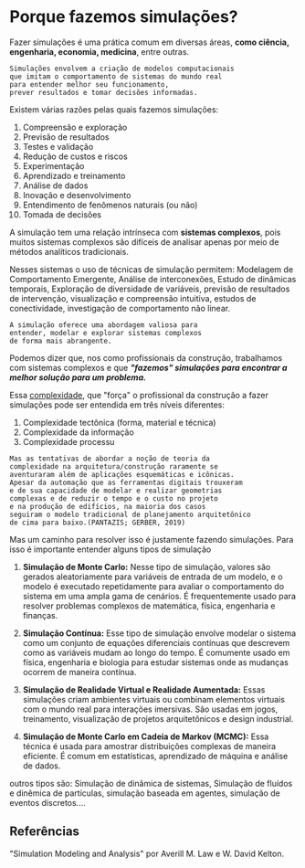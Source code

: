 # Porque fazemos simulações?

 Fazer simulações é uma prática comum em diversas áreas, **como ciência, engenharia, economia, medicina**, entre outras. 
 ```
 Simulações envolvem a criação de modelos computacionais 
 que imitam o comportamento de sistemas do mundo real 
 para entender melhor seu funcionamento, 
 prever resultados e tomar decisões informadas. 
 ```
 
 Existem várias razões pelas quais fazemos simulações:
 1. Compreensão e exploração
 2. Previsão de resultados
 3. Testes e validação
 4. Redução de custos e riscos
 5. Experimentação
 6. Aprendizado e treinamento
 7. Análise de dados
 8. Inovação e desenvolvimento
 9. Entendimento de fenômenos naturais (ou não)
 10. Tomada de decisões


A simulação tem uma relação intrínseca com **sistemas complexos**, pois muitos sistemas complexos são difíceis de analisar apenas por meio de métodos analíticos tradicionais. 

Nesses sistemas o uso de técnicas de simulação permitem: Modelagem de Comportamento Emergente, Análise de interconexões, Estudo de dinâmicas temporais, Exploração de diversidade de variáveis, previsão de resultados de intervenção, visualização e compreensão intuitiva, estudos de conectividade, investigação de comportamento não linear.

 ```
A simulação oferece uma abordagem valiosa para 
entender, modelar e explorar sistemas complexos 
de forma mais abrangente.
 ```
 
 Podemos dizer que, nos como profissionais da construção, trabalhamos com sistemas complexos e que **_"fazemos" simulações para encontrar a melhor solução para um problema._**


Essa [complexidade](Aulas/aula0-complexidade.md), que "força" o profissional da construção a fazer simulações pode ser entendida em três níveis diferentes:
1. Complexidade tectônica (forma, material e técnica)
2. Complexidade da informação
3. Complexidade processu

 ```
Mas as tentativas de abordar a noção de teoria da 
complexidade na arquitetura/construção raramente se 
aventuraram além de aplicações esquemáticas e icônicas. 
Apesar da automação que as ferramentas digitais trouxeram 
e de sua capacidade de modelar e realizar geometrias 
complexas e de reduzir o tempo e o custo no projeto 
e na produção de edifícios, na maioria dos casos 
seguiram o modelo tradicional de planejamento arquitetônico 
de cima para baixo.(PANTAZIS; GERBER, 2019)
 ```

Mas um caminho para resolver isso é justamente fazendo simulações. Para isso é importante entender alguns tipos de simulação

1. **Simulação de Monte Carlo:** Nesse tipo de simulação, valores são gerados aleatoriamente para variáveis de entrada de um modelo, e o modelo é executado repetidamente para avaliar o comportamento do sistema em uma ampla gama de cenários. É frequentemente usado para resolver problemas complexos de matemática, física, engenharia e finanças.

2. **Simulação Contínua:** Esse tipo de simulação envolve modelar o sistema como um conjunto de equações diferenciais contínuas que descrevem como as variáveis mudam ao longo do tempo. É comumente usado em física, engenharia e biologia para estudar sistemas onde as mudanças ocorrem de maneira contínua.

3. **Simulação de Realidade Virtual e Realidade Aumentada:** Essas simulações criam ambientes virtuais ou combinam elementos virtuais com o mundo real para interações imersivas. São usadas em jogos, treinamento, visualização de projetos arquitetônicos e design industrial.

4. **Simulação de Monte Carlo em Cadeia de Markov (MCMC):** Essa técnica é usada para amostrar distribuições complexas de maneira eficiente. É comum em estatísticas, aprendizado de máquina e análise de dados.

outros tipos são: Simulação de dinâmica de sistemas, Simulação de fluídos e dinêmica de partículas, simulação baseada em agentes, simulação de eventos discretos....




## Referências
"Simulation Modeling and Analysis" por Averill M. Law e W. David Kelton.


